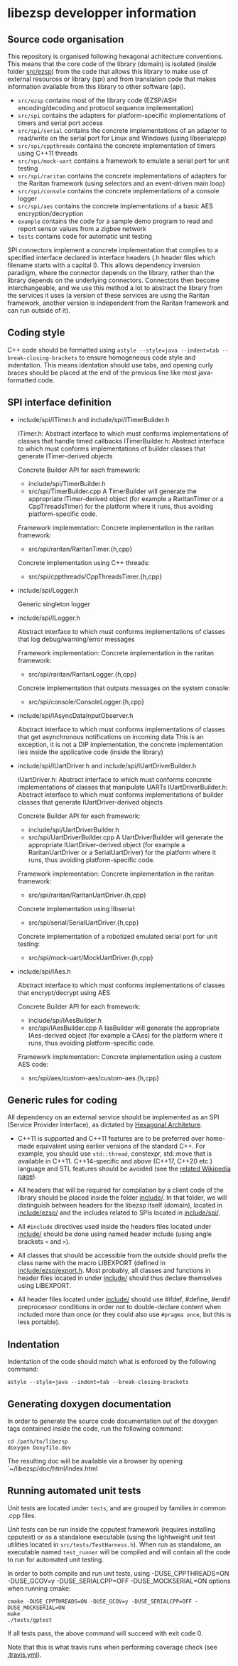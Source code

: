 # libezsp developper information

## Source code organisation

This repository is organised following hexagonal achitecture conventions.
This means that the core code of the library (domain) is isolated (inside folder [src/ezsp](src/ezsp)) from the code that allows this library to make use of external resources or library (spi) and from translation code that makes information available from this library to other software (api).

* `src/ezsp` contains most of the library code (EZSP/ASH encoding/decoding and protocol sequence implementation)
* `src/spi` contains the adapters for platform-specific implementations of timers and serial port access
* `src/spi/serial` contains the concrete implementations of an adapter to read/write on the serial port for Linux and Windows (using libserialcpp)
* `src/spi/cppthreads` contains the concrete implementation of timers using C++11 threads
* `src/spi/mock-uart` contains a framework to emulate a serial port for unit testing
* `src/spi/raritan` contains the concrete implementations of adapters for the Raritan framework (using selectors and an event-driven main loop)
* `src/spi/console` contains the concrete implementations of a console logger
* `src/spi/aes` contains the concrete implementations of a basic AES encryption/decryption
* `example` contains the code for a sample demo program to read and report sensor values from a zigbee network
* `tests` contains code for automatic unit testing

SPI connectors implement a concrete implementation that complies to a specified interface declared in interface headers (.h header files which filename starts with a capital I).
This allows dependency inversion paradigm, where the connector depends on the library, rather than the library depends on the underlying connectors. Connectors then become interchangeable, and we use this method a lot to abstract the library from the services it uses (a version of these services are using the Raritan framework, another version is independent from the Raritan framework and can run outside of it).

## Coding style

C++ code should be formatted using `astyle --style=java --indent=tab --break-closing-brackets` to ensure homogeneous code style and indentation.
This means identation should use tabs, and opening curly braces should be placed at the end of the previous line like most java-formatted code.

## SPI interface definition

* include/spi/ITimer.h and include/spi/ITimerBuilder.h
  
  ITimer.h: Abstract interface to which must conforms implementations of classes that handle timed callbacks
  ITimerBuilder.h: Abstract interface to which must conforms implementations of builder classes that generate ITimer-derived objects
  
  Concrete Builder API for each framework:
  * include/spi/TimerBuilder.h
  * src/spi/TimerBuilder.cpp
  A TimerBuilder will generate the appropriate ITimer-derived object (for example a RaritanTimer or a CppThreadsTimer) for the platform where it runs, thus avoiding platform-specific code.

  Framework implementation:
    Concrete implementation in the raritan framework:
    * src/spi/raritan/RaritanTimer.{h,cpp}
  
    Concrete implementation using C++ threads:
    * src/spi/cppthreads/CppThreadsTimer.{h,cpp}

* include/spi/Logger.h
  
  Generic singleton logger

* include/spi/ILogger.h
  
  Abstract interface to which must conforms implementations of classes that log debug/warning/error messages
  
  Framework implementation:
    Concrete implementation in the raritan framework:
    * src/spi/raritan/RaritanLogger.{h,cpp}
  
    Concrete implementation that outputs messages on the system console:
    * src/spi/console/ConsoleLogger.{h,cpp}

* include/spi/IAsyncDataInputObserver.h
  
  Abstract interface to which must conforms implementations of classes that get asynchronous notifications on incoming data
  This is an exception, it is not a DIP implementation, the concrete implementation lies inside the applicative code (inside the library)

* include/spi/IUartDriver.h and include/spi/IUartDriverBuilder.h
  
  IUartDriver.h: Abstract interface to which must conforms concrete implementations of classes that manipulate UARTs
  IUartDriverBuilder.h: Abstract interface to which must conforms implementations of builder classes that generate IUartDriver-derived objects
  
  Concrete Builder API for each framework:
  * include/spi/UartDriverBuilder.h
  * src/spi/UartDriverBuilder.cpp
  A UartDriverBuilder will generate the appropriate IUartDriver-derived object (for example a RaritanUartDriver or a SerialUartDriver) for the platform where it runs, thus avoiding platform-specific code.

  Framework implementation:
    Concrete implementation in the raritan framework:
    * src/spi/raritan/RaritanUartDriver.{h,cpp}
  
    Concrete implementation using libserial:
    * src/spi/serial/SerialUartDriver.{h,cpp}
  
    Concrete implementation of a robotized emulated serial port for unit testing:
    * src/spi/mock-uart/MockUartDriver.{h,cpp}

* include/spi/IAes.h
  
  Abstract interface to which must conforms implementations of classes that encrypt/decrypt using AES
  
  Concrete Builder API for each framework:
  * include/spi/IAesBuilder.h
  * src/spi/IAesBuilder.cpp
  A IasBuilder will generate the appropriate IAes-derived object (for example a CAes) for the platform where it runs, thus avoiding platform-specific code.

  Framework implementation:
    Concrete implementation using a custom AES code:
    * src/spi/aes/custom-aes/custom-aes.{h,cpp}

## Generic rules for coding

All dependency on an external service should be implemented as an SPI (Service Provider Interface), as dictated by [Hexagonal Architeture](https://en.wikipedia.org/wiki/Hexagonal_architecture_%28software%29).

* C++11 is supported and C++11 features are to be preferred over home-made equivalent using earlier versions of the standard C++. For example, you should use `std::thread`, constexpr, std::move that is available in C++11.
  C++14-specific and above (C++17, C++20 etc.) language and STL features should be avoided (see the [related Wikipedia page](https://en.wikipedia.org/wiki/C%2B%2B14)).

* All headers that will be required for compilation by a client code of the library should be placed inside the folder [include/](include/).
  In that folder, we will distinguish between headers for the libezsp itself (domain), located in [include/ezsp/](include/ezsp/) and the includes related to SPIs located in [include/spi/](include/spi/).

* All `#include` directives used inside the headers files located under [include/](include/) should be done using named header include (using angle brackets `<` and `>`).

* All classes that should be accessible from the outside should prefix the class name with the macro LIBEXPORT (defined in [include/ezsp/export.h](include/ezsp/export.h).
  Most probably, all classes and functions in header files located in under [include/](include/) should thus declare themselves using LIBEXPORT.

* All header files located under [include/](include/) should use #ifdef, #define, #endif preprocessor conditions in order not to double-declare content when included more than once (or they could also use `#pragma once`, but this is less portable).

## Indentation

Indentation of the code should match what is enforced by the following command:
```
astyle --style=java --indent=tab --break-closing-brackets
```

## Generating doxygen documentation

In order to generate the source code documentation out of the doxygen tags contained inside the code, run the following command:
```
cd /path/to/libezsp
doxygen Doxyfile.dev
```

The resulting doc will be available via a browser by opening `~/libezsp/doc/html/index.html

## Running automated unit tests

Unit tests are located under `tests`, and are grouped by families in common .cpp files.

Unit tests can be run inside the cpputest framework (requires installing cpputest) or as a standalone executable (using the lightweight unit test utilities located in `src/tests/TestHarness.h`).
When run as standalone, an executable named `test_runner` will be compiled and will contain all the code to run for automated unit testing.

In order to both compile and run unit tests, using -DUSE_CPPTHREADS=ON -DUSE_GCOV=y -DUSE_SERIALCPP=OFF -DUSE_MOCKSERIAL=ON options when running cmake:
```
cmake -DUSE_CPPTHREADS=ON -DUSE_GCOV=y -DUSE_SERIALCPP=OFF -DUSE_MOCKSERIAL=ON
make
./tests/gptest
```

If all tests pass, the above command will succeed with exit code 0.

Note that this is what travis runs when performing coverage check (see [.travis.yml](.travis.yml)).
